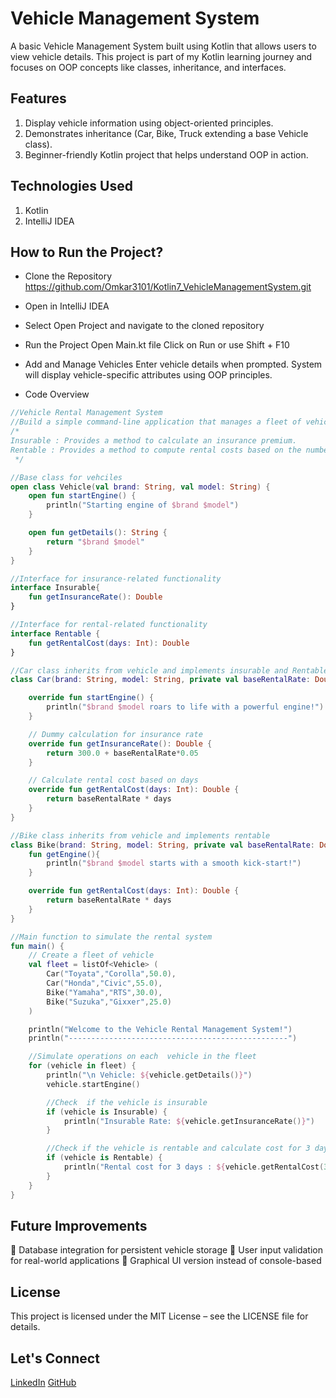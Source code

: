 # Vehicle Management System

A basic Vehicle Management System built using Kotlin that allows users to view vehicle details. This project is part of my Kotlin learning journey and focuses on OOP concepts like classes, inheritance, and interfaces.

## Features
1. Display vehicle information using object-oriented principles.
2. Demonstrates inheritance (Car, Bike, Truck extending a base Vehicle class).
3. Beginner-friendly Kotlin project that helps understand OOP in action.


## Technologies Used
1. Kotlin
2. IntelliJ IDEA


## How to Run the Project?

* Clone the Repository
https://github.com/Omkar3101/Kotlin7_VehicleManagementSystem.git

* Open in IntelliJ IDEA

* Select Open Project and navigate to the cloned repository
  
* Run the Project
Open Main.kt file
Click on Run or use Shift + F10

* Add and Manage Vehicles
Enter vehicle details when prompted.
System will display vehicle-specific attributes using OOP principles.

* Code Overview

``` kotlin
//Vehicle Rental Management System
//Build a simple command-line application that manages a fleet of vehicles. You'll create a base class vehicle and exten it into specific types like Car and Bike. Additionally, You'll define two interfaces.
/*
Insurable : Provides a method to calculate an insurance premium.
Rentable : Provides a method to compute rental costs based on the number of days.
 */

//Base class for vehciles
open class Vehicle(val brand: String, val model: String) {
    open fun startEngine() {
        println("Starting engine of $brand $model")
    }

    open fun getDetails(): String {
        return "$brand $model"
    }
}

//Interface for insurance-related functionality
interface Insurable{
    fun getInsuranceRate(): Double
}

//Interface for rental-related functionality
interface Rentable {
    fun getRentalCost(days: Int): Double
}

//Car class inherits from vehicle and implements insurable and Rentable
class Car(brand: String, model: String, private val baseRentalRate: Double): Vehicle(brand,model), Insurable, Rentable {

    override fun startEngine() {
        println("$brand $model roars to life with a powerful engine!")
    }

    // Dummy calculation for insurance rate
    override fun getInsuranceRate(): Double {
        return 300.0 + baseRentalRate*0.05
    }

    // Calculate rental cost based on days
    override fun getRentalCost(days: Int): Double {
        return baseRentalRate * days
    }
}

//Bike class inherits from vehicle and implements rentable
class Bike(brand: String, model: String, private val baseRentalRate: Double): Vehicle(brand, model), Rentable {
    fun getEngine(){
        println("$brand $model starts with a smooth kick-start!")
    }

    override fun getRentalCost(days: Int): Double {
        return baseRentalRate * days
    }
}

//Main function to simulate the rental system
fun main() {
    // Create a fleet of vehicle
    val fleet = listOf<Vehicle> (
        Car("Toyata","Corolla",50.0),
        Car("Honda","Civic",55.0),
        Bike("Yamaha","RTS",30.0),
        Bike("Suzuka","Gixxer",25.0)
    )

    println("Welcome to the Vehicle Rental Management System!")
    println("-------------------------------------------------")

    //Simulate operations on each  vehicle in the fleet
    for (vehicle in fleet) {
        println("\n Vehicle: ${vehicle.getDetails()}")
        vehicle.startEngine()

        //Check  if the vehicle is insurable
        if (vehicle is Insurable) {
            println("Insurable Rate: ${vehicle.getInsuranceRate()}")
        }

        //Check if the vehicle is rentable and calculate cost for 3 days
        if (vehicle is Rentable) {
            println("Rental cost for 3 days : ${vehicle.getRentalCost(3)}")
        }
    }
}
``` 
## Future Improvements
🔹 Database integration for persistent vehicle storage
🔹 User input validation for real-world applications
🔹 Graphical UI version instead of console-based

## License
This project is licensed under the MIT License – see the LICENSE file for details.

## Let's Connect
[LinkedIn](https://www.linkedin.com/in/omkar3101)
[GitHub](https://github.com/Omkar3101)


